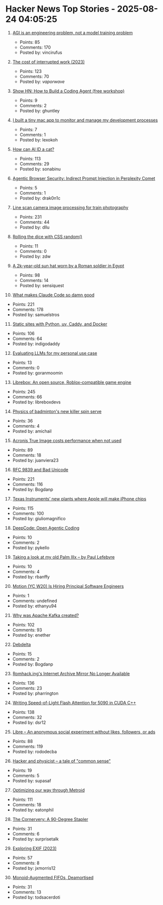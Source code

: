 # Hacker News Top Stories - 2025-08-24 04:05:25

1. [AGI is an engineering problem, not a model training problem](https://www.vincirufus.com/posts/agi-is-engineering-problem/)
   - Points: 85
   - Comments: 170
   - Posted by: vincirufus

2. [The cost of interrupted work (2023)](https://blog.oberien.de/2023/11/05/23-minutes-15-seconds.html)
   - Points: 123
   - Comments: 70
   - Posted by: _vaporwave_

3. [Show HN: How to Build a Coding Agent (free workshop)](https://ghuntley.com/agent/)
   - Points: 9
   - Comments: 2
   - Posted by: ghuntley

4. [I built a tiny mac app to monitor and manage my development processes](https://github.com/kagehq/port-kill)
   - Points: 7
   - Comments: 1
   - Posted by: lexokoh

5. [How can AI ID a cat?](https://www.quantamagazine.org/how-can-ai-id-a-cat-an-illustrated-guide-20250430/)
   - Points: 113
   - Comments: 29
   - Posted by: sonabinu

6. [Agentic Browser Security: Indirect Prompt Injection in Perplexity Comet](https://brave.com/blog/comet-prompt-injection/)
   - Points: 5
   - Comments: 1
   - Posted by: drak0n1c

7. [Line scan camera image processing for train photography](https://daniel.lawrence.lu/blog/y2025m09d21/)
   - Points: 231
   - Comments: 44
   - Posted by: dllu

8. [Rolling the dice with CSS random()](https://webkit.org/blog/17285/rolling-the-dice-with-css-random/)
   - Points: 11
   - Comments: 0
   - Posted by: zdw

9. [A 2k-year-old sun hat worn by a Roman soldier in Egypt](https://www.smithsonianmag.com/smart-news/a-2000-year-old-sun-hat-worn-by-a-roman-soldier-in-egypt-goes-on-view-after-a-century-in-storage-180987192/)
   - Points: 98
   - Comments: 14
   - Posted by: sensiquest

10. [What makes Claude Code so damn good](https://minusx.ai/blog/decoding-claude-code/)
   - Points: 221
   - Comments: 178
   - Posted by: samuelstros

11. [Static sites with Python, uv, Caddy, and Docker](https://nkantar.com/blog/2025/08/static-python-uv-caddy-docker/)
   - Points: 106
   - Comments: 64
   - Posted by: indigodaddy

12. [Evaluating LLMs for my personal use case](https://darkcoding.net/software/personal-ai-evals-aug-2025/)
   - Points: 13
   - Comments: 0
   - Posted by: goranmoomin

13. [Librebox: An open source, Roblox-compatible game engine](https://github.com/librebox-devs/librebox-demo)
   - Points: 245
   - Comments: 66
   - Posted by: libreboxdevs

14. [Physics of badminton's new killer spin serve](https://arstechnica.com/science/2025/08/physics-of-badmintons-new-killer-spin-serve/)
   - Points: 36
   - Comments: 4
   - Posted by: amichail

15. [Acronis True Image costs performance when not used](https://randomascii.wordpress.com/2025/05/26/acronis-true-image-costs-performance-when-not-used/)
   - Points: 89
   - Comments: 18
   - Posted by: juanviera23

16. [RFC 9839 and Bad Unicode](https://www.tbray.org/ongoing/When/202x/2025/08/14/RFC9839)
   - Points: 221
   - Comments: 116
   - Posted by: Bogdanp

17. [Texas Instruments’ new plants where Apple will make iPhone chips](https://www.cnbc.com/2025/08/22/apple-will-make-chips-at-texas-instruments-60-billion-us-project.html)
   - Points: 115
   - Comments: 100
   - Posted by: giuliomagnifico

18. [DeepCode: Open Agentic Coding](https://github.com/HKUDS/DeepCode)
   - Points: 10
   - Comments: 2
   - Posted by: pykello

19. [Taking a look at my old Palm IIIx – by Paul Lefebvre](https://www.goto10retro.com/p/taking-a-look-at-my-old-palm-iiix)
   - Points: 10
   - Comments: 4
   - Posted by: rbanffy

20. [Motion (YC W20) Is Hiring Principal Software Engineers](https://jobs.ashbyhq.com/motion/7355e80d-dab2-4ba1-89cc-a0197e08a83c?utm_source=hn)
   - Points: 1
   - Comments: undefined
   - Posted by: ethanyu94

21. [Why was Apache Kafka created?](https://bigdata.2minutestreaming.com/p/why-was-apache-kafka-created)
   - Points: 102
   - Comments: 93
   - Posted by: enether

22. [Debdelta](https://debdelta.debian.net/)
   - Points: 15
   - Comments: 2
   - Posted by: Bogdanp

23. [Romhack.ing's Internet Archive Mirror No Longer Available](https://romhack.ing/database/news/entry/DW8BKnRHSEqaGDwXTiKjMw)
   - Points: 136
   - Comments: 23
   - Posted by: pharrington

24. [Writing Speed-of-Light Flash Attention for 5090 in CUDA C++](https://gau-nernst.github.io/fa-5090/)
   - Points: 138
   - Comments: 32
   - Posted by: dsr12

25. [Libre – An anonymous social experiment without likes, followers, or ads](https://libreantisocial.com)
   - Points: 88
   - Comments: 119
   - Posted by: rododecba

26. [Hacker and physicist – a tale of "common sense"](https://www.supasaf.com/blog/general/hacker_physicist)
   - Points: 19
   - Comments: 5
   - Posted by: supasaf

27. [Optimizing our way through Metroid](https://antithesis.com/blog/2025/metroid/)
   - Points: 111
   - Comments: 18
   - Posted by: eatonphil

28. [The Cornervery: A 90-Degree Stapler](https://www.core77.com/posts/138232/The-Cornervery-A-90-Degree-Stapler)
   - Points: 31
   - Comments: 6
   - Posted by: surprisetalk

29. [Exploring EXIF (2023)](https://hturan.com/writing/exploring-exif)
   - Points: 57
   - Comments: 8
   - Posted by: jxmorris12

30. [Monoid-Augmented FIFOs, Deamortised](https://pvk.ca/Blog/2025/08/19/monoid-augmented-fifos/)
   - Points: 31
   - Comments: 13
   - Posted by: todsacerdoti

